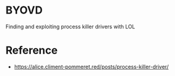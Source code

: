 # BYOVD
Finding and exploiting process killer drivers with LOL

# Reference 
- https://alice.climent-pommeret.red/posts/process-killer-driver/


